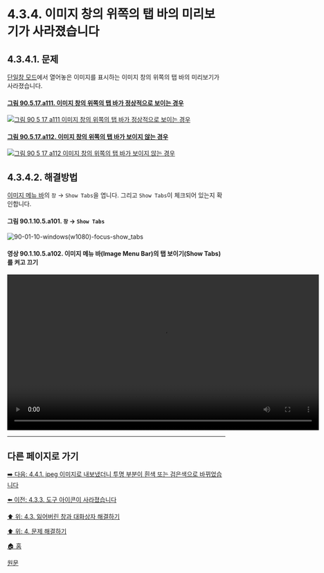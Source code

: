 # 4.3.4. 이미지 창의 위쪽의 탭 바의 미리보기가 사라졌습니다

## 4.3.4.1. 문제
[단일창 모드](./03-02-00-main-window.md)에서 열어놓은 이미지를 표시하는 이미지 창의 위쪽의 탭 바의 미리보기가 사라졌습니다.

#### [그림 90.5.17.a111. 이미지 창의 위쪽의 탭 바가 정상적으로 보이는 경우](https://wonder13662.github.io/gimp/2.10.36_ko/90-05-17-image_tab_bar.html#%EA%B7%B8%EB%A6%BC-90517a111-%EC%9D%B4%EB%AF%B8%EC%A7%80-%EC%B0%BD%EC%9D%98-%EC%9C%84%EC%AA%BD%EC%9D%98-%ED%83%AD-%EB%B0%94%EA%B0%80-%EC%A0%95%EC%83%81%EC%A0%81%EC%9C%BC%EB%A1%9C-%EB%B3%B4%EC%9D%B4%EB%8A%94-%EA%B2%BD%EC%9A%B0)
[![그림 90 5 17 a111  이미지 창의 위쪽의 탭 바가 정상적으로 보이는 경우](https://github.com/wonder13662/gimp/assets/15767104/3ccba78d-28a9-422a-b0d4-82c7873843d3)](https://wonder13662.github.io/gimp/2.10.36_ko/90-05-17-image_tab_bar.html#%EA%B7%B8%EB%A6%BC-90517a111-%EC%9D%B4%EB%AF%B8%EC%A7%80-%EC%B0%BD%EC%9D%98-%EC%9C%84%EC%AA%BD%EC%9D%98-%ED%83%AD-%EB%B0%94%EA%B0%80-%EC%A0%95%EC%83%81%EC%A0%81%EC%9C%BC%EB%A1%9C-%EB%B3%B4%EC%9D%B4%EB%8A%94-%EA%B2%BD%EC%9A%B0)

#### [그림 90.5.17.a112. 이미지 창의 위쪽의 탭 바가 보이지 않는 경우](https://wonder13662.github.io/gimp/2.10.36_ko/90-05-17-image_tab_bar.html#%EA%B7%B8%EB%A6%BC-90517a112-%EC%9D%B4%EB%AF%B8%EC%A7%80-%EC%B0%BD%EC%9D%98-%EC%9C%84%EC%AA%BD%EC%9D%98-%ED%83%AD-%EB%B0%94%EA%B0%80-%EB%B3%B4%EC%9D%B4%EC%A7%80-%EC%95%8A%EB%8A%94-%EA%B2%BD%EC%9A%B0)
[![그림 90 5 17 a112  이미지 창의 위쪽의 탭 바가 보이지 않는 경우](https://github.com/wonder13662/gimp/assets/15767104/47816aca-1b82-4149-86ca-46d06faa984d)](https://wonder13662.github.io/gimp/2.10.36_ko/90-05-17-image_tab_bar.html#%EA%B7%B8%EB%A6%BC-90517a112-%EC%9D%B4%EB%AF%B8%EC%A7%80-%EC%B0%BD%EC%9D%98-%EC%9C%84%EC%AA%BD%EC%9D%98-%ED%83%AD-%EB%B0%94%EA%B0%80-%EB%B3%B4%EC%9D%B4%EC%A7%80-%EC%95%8A%EB%8A%94-%EA%B2%BD%EC%9A%B0)

## 4.3.4.2. 해결방법
[이미지 메뉴 바]()의 `창` → `Show Tabs`을 엽니다. 그리고 `Show Tabs`이 체크되어 있는지 확인합니다.

#### 그림 90.1.10.5.a101. `창` → `Show Tabs`
![90-01-10-windows(w1080)-focus-show_tabs](https://github.com/wonder13662/gimp/assets/15767104/a143c671-190a-4982-9f45-3c87a171e616)

#### 영상 90.1.10.5.a102. 이미지 메뉴 바(Image Menu Bar)의 탭 보이기(Show Tabs)를 켜고 끄기
<video controls="controls" width="720" environment="MacOS:Sonoma 14.2.1 GIMP 2.10.36" src="https://github.com/wonder13662/gimp/assets/15767104/b56f399f-7a32-40d8-92cc-76cdcd0336ee"></video>

***

## 다른 페이지로 가기

[➡️ 다음: 4.4.1. jpeg 이미지로 내보냈더니 투명 부분이 흰색 또는 검은색으로 바뀌었습니다](./04-04-01-i-am-exporting-to-a-jpeg-image-and-my-transparent-area-turned-white-or-black.md)

[⬅️ 이전: 4.3.3. 도구 아이콘이 사라졌습니다](./04-03-03-some-of-the-tool-icons-are-missing.md)

[⬆️ 위: 4.3. 잃어버린 창과 대화상자 해결하기](./04-03-00-how-to-fix-missing-windows-and-dialogs.md)

[⬆️ 위: 4. 문제 해결하기](./04-00-what-to-do-if-you-are-stuck.md)

[🏠 홈](./00-home.md)

[원문](https://docs.gimp.org/2.10/ko/gimp-stuck-missing-tool-icons.html)